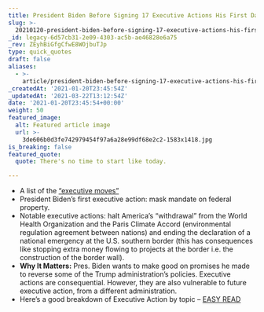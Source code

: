 ```yaml
---
title: President Biden Before Signing 17 Executive Actions His First Day in Office.
slug: >-
  20210120-president-biden-before-signing-17-executive-actions-his-first-day-in-office
_id: legacy-6d57cb31-2e09-4303-ac5b-ae46828e6a75
_rev: ZEyhBiGfgCfwE8WOjbuTJp
type: quick_quotes
draft: false
aliases:
  - >-
    article/president-biden-before-signing-17-executive-actions-his-first-day-in-office/
_createdAt: '2021-01-20T23:45:54Z'
_updatedAt: '2021-03-22T13:12:54Z'
date: '2021-01-20T23:45:54+00:00'
weight: 50
featured_image:
  alt: Featured article image
  url: >-
    3de606b0d3fe742979454f97a6a28e99df68e2c2-1583x1418.jpg
is_breaking: false
featured_quote:
  quote: There's no time to start like today.

---
```

* A list of the [“executive moves”](https://www.cnn.com/2021/01/20/politics/executive-actions-biden/index.html)
* President Biden’s first executive action: mask mandate on federal property.
* Notable executive actions: halt America’s “withdrawal” from the World Health Organization and the Paris Climate Accord (environmental regulation agreement between nations) and ending the declaration of a national emergency at the U.S. southern border (this has consequences like stopping extra money flowing to projects at the border i.e. the construction of the border wall).
* **Why It Matters:** Pres. Biden wants to make good on promises he made to reverse some of the Trump administration’s policies. Executive actions are consequential. However, they are also vulnerable to future executive action, from a different administration.
* Here’s a good breakdown of Executive Action by topic – [EASY READ](https://www.pbs.org/newshour/politics/a-look-at-bidens-first-executive-orders-in-office)